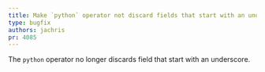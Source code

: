 ```yaml
---
title: Make `python` operator not discard fields that start with an underscore
type: bugfix
authors: jachris
pr: 4085
---
```


The `python` operator no longer discards field that start with an underscore.
